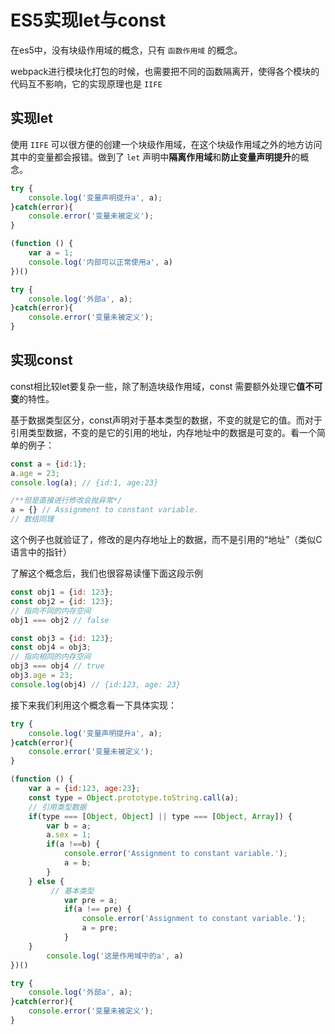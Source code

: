 # ES5实现let与const

在es5中，没有块级作用域的概念，只有 `函数作用域` 的概念。

webpack进行模块化打包的时候，也需要把不同的函数隔离开，使得各个模块的代码互不影响，它的实现原理也是 `IIFE` 

## 实现let

使用 `IIFE` 可以很方便的创建一个块级作用域，在这个块级作用域之外的地方访问其中的变量都会报错。做到了 `let` 声明中**隔离作用域**和**防止变量声明提升**的概念。

```jsx
try {
	console.log('变量声明提升a', a);
}catch(error){
	console.error('变量未被定义');
}

(function () {
	var a = 1;
	console.log('内部可以正常使用a', a)
})()

try {
	console.log('外部a', a);
}catch(error){
	console.error('变量未被定义');
}
```

## 实现const

const相比较let要复杂一些，除了制造块级作用域，const 需要额外处理它**值不可变**的特性。

基于数据类型区分，const声明对于基本类型的数据，不变的就是它的值。而对于引用类型数据，不变的是它的引用的地址，内存地址中的数据是可变的。看一个简单的例子：

```jsx
const a = {id:1};
a.age = 23;
console.log(a); // {id:1, age:23}

/**但是直接进行修改会抛异常*/
a = {} // Assignment to constant variable.
// 数组同理
```

这个例子也就验证了，修改的是内存地址上的数据，而不是引用的“地址”（类似C语言中的指针）

了解这个概念后，我们也很容易读懂下面这段示例

```jsx
const obj1 = {id: 123};
const obj2 = {id: 123};
// 指向不同的内存空间
obj1 === obj2 // false   

const obj3 = {id: 123};
const obj4 = obj3;
// 指向相同的内存空间
obj3 === obj4 // true
obj3.age = 23;
console.log(obj4) // {id:123, age: 23}
```

接下来我们利用这个概念看一下具体实现：

```jsx
try {
	console.log('变量声明提升a', a);
}catch(error){
	console.error('变量未被定义');
}

(function () {
	var a = {id:123, age:23};
	const type = Object.prototype.toString.call(a);
	// 引用类型数据
	if(type === [Object, Object] || type === [Object, Array]) {
		var b = a;
		a.sex = 1;
		if(a !==b) {
			console.error('Assignment to constant variable.');
			a = b;
		}
	} else {
		 // 基本类型
			var pre = a;
			if(a !== pre) {
				console.error('Assignment to constant variable.');
				a = pre;
			}
	}
		console.log('这是作用域中的a', a)
})()

try {
	console.log('外部a', a);
}catch(error){
	console.error('变量未被定义');
}
```